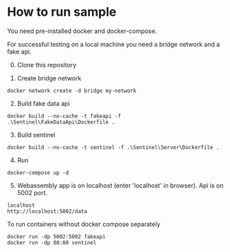 # How to run sample

You need pre-installed docker and docker-compose.

For successful testing on a local machine you need a bridge network and a fake api.

0. Clone this repository

1. Create bridge network

```
docker network create -d bridge my-network
```

2. Build fake data api
```
docker build --no-cache -t fakeapi -f .\Sentinel\FakeDataApi\Dockerfile .
```

3. Build sentinel
```
docker build --no-cache -t sentinel -f .\Sentinel\Server\Dockerfile .
```

4. Run
```
docker-compose up -d
```

5. Webassembly app is on localhost (enter 'localhost' in browser). Api is on 5002 port.
```
localhost
http://localhost:5002/data
```

To run containers without docker compose separately

```
docker run -dp 5002:5002 fakeapi
docker run -dp 80:80 sentinel
```
